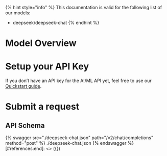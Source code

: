 [#references:start]: <> ({ "template": "openapi" })
{% hint style="info" %}
This documentation is valid for the following list of our models:
* deepseek/deepseek-chat
{% endhint %}

# Model Overview


# Setup your API Key
If you don’t have an API key for the AI/ML API yet, feel free to use our [Quickstart guide](https://docs.aimlapi.com/quickstart/setting-up).

# Submit a request
## API Schema
{% swagger src="./deepseek-chat.json" path="/v2/chat/completions" method="post" %}
./deepseek-chat.json
{% endswagger %}
[#references:end]: <> ({})